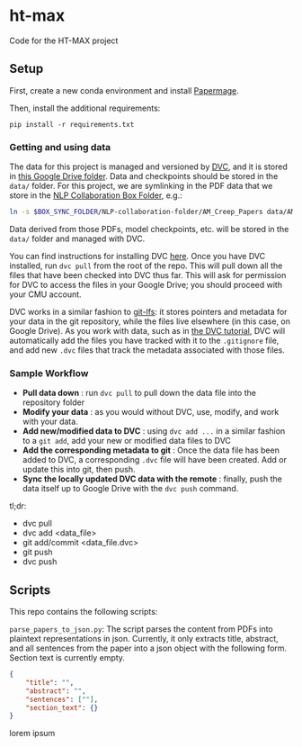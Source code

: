 # ht-max
Code for the HT-MAX project

## Setup

First, create a new conda environment and install [Papermage](https://github.com/allenai/papermage/tree/main?tab=readme-ov-file#setup).

Then, install the additional requirements:
```
pip install -r requirements.txt
```

### Getting and using data

The data for this project is managed and versioned by [DVC](https://dvc.org), and it is stored in [this Google Drive folder](https://drive.google.com/drive/u/0/folders/1XNbshzrpG01caal8ftSpF3WOrlUU2y7G). Data and checkpoints should be stored in the `data/` folder. For this project, we are symlinking in the PDF data that we store in the [NLP Collaboration Box Folder](https://cmu.app.box.com/folder/189367159764?s=8mi0zv3qbo4hjiun36y87c2vxs2y0l08), e.g.:
```bash
ln -s $BOX_SYNC_FOLDER/NLP-collaboration-folder/AM_Creep_Papers data/AM_Creep_Papers
```

Data derived from those PDFs, model checkpoints, etc. will be stored in the `data/` folder and managed with DVC.

You can find instructions for installing DVC [here](https://dvc.org/doc/install). Once you have DVC installed, run `dvc pull` from the root of the repo. This will pull down all the files that have been checked into DVC thus far. This will ask for permission for DVC to access the files in your Google Drive; you should proceed with your CMU account. 

DVC works in a similar fashion to [git-lfs](https://git-lfs.github.com/):
it stores pointers and metadata for your data in the git repository,
while the files live elsewhere (in this case, on Google Drive). As you
work with data, such as in [the DVC tutorial](https://dvc.org/doc/start/data-and-model-versioning), DVC will automatically add the files you have tracked with it to the `.gitignore` file, and add new `.dvc` files that track the metadata associated with those files.

### Sample Workflow

* **Pull data down** : run `dvc pull` to pull down the data file into the repository folder
* **Modify your data** : as you would without DVC, use, modify, and work with your data.
* **Add new/modified data to DVC** : using `dvc add ...` in a similar fashion to a `git add`, add your new or modified data files to DVC
* **Add the corresponding metadata to git** : Once the data file has been added to DVC, a corresponding `.dvc` file will have been created. Add or update this into git, then push.
* **Sync the locally updated DVC data with the remote** : finally, push the data itself up to Google Drive with the `dvc push` command.

tl;dr:

* dvc pull
* dvc add <data_file>
* git add/commit <data_file.dvc>
* git push
* dvc push

## Scripts

This repo contains the following scripts:

`parse_papers_to_json.py`: The script parses the content from PDFs into plaintext representations in json. Currently, it only extracts title, abstract, and all sentences from the paper into a json object with the following form. Section text is currently empty.

```json
{
    "title": "",
    "abstract": "",
    "sentences": [""],
    "section_text": {}
}
```

lorem ipsum
